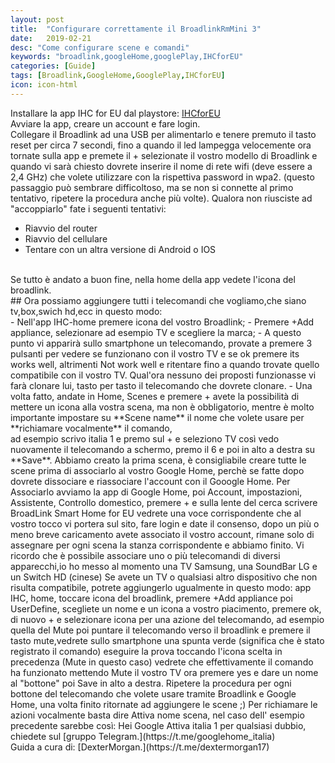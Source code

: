 ```yaml
---
layout: post
title:  "Configurare correttamente il BroadlinkRmMini 3"
date:   2019-02-21
desc: "Come configurare scene e comandi"
keywords: "broadlink,googleHome,googlePlay,IHCforEU"
categories: [Guide]
tags: [Broadlink,GoogleHome,GooglePlay,IHCforEU]
icon: icon-html
---
```


Installare la app IHC for EU dal playstore:
[IHCforEU](https://play.google.com/store/apps/details?id=cn.com.broadlink.europe.ihc)
<br>
Avviare la app, creare un account e fare login.<br>
Collegare il Broadlink ad una USB per alimentarlo e tenere premuto il tasto reset per circa 7 secondi, fino a quando il led lampegga velocemente ora tornate sulla app e premete il + selezionate il vostro modello di Broadlink e quando vi sarà chiesto dovrete inserire il nome di rete wifi (deve essere a 2,4 GHz) che volete utilizzare con la rispettiva password in wpa2.
(questo passaggio può sembrare difficoltoso, ma se non si connette al primo tentativo, ripetere la procedura anche più volte).
Qualora non riusciste ad "accoppiarlo" fate i seguenti tentativi:
- Riavvio del router
- Riavvio del cellulare
- Tentare con un altra versione di Android o IOS
<br>
Se tutto è andato a buon fine, nella home della app vedete l'icona del broadlink. <br>
## Ora possiamo aggiungere tutti i telecomandi che vogliamo,che siano tv,box,swich hd,ecc in questo modo: <br>
- Nell'app IHC-home premere icona del vostro Broadlink;
- Premere +Add appliance, selezionare ad esempio TV e scegliere la marca;
- A questo punto vi apparirà sullo smartphone un telecomando, provate a premere 3 pulsanti per vedere se funzionano con il vostro TV e se ok premere its works well, altrimenti Not work well e ritentare fino a quando trovate quello compatibile con il vostro TV. Qual'ora nessuno dei proposti funzionasse vi farà clonare lui, tasto per tasto il telecomando che dovrete clonare.
- Una volta fatto, andate in Home, Scenes e premere + avete la possibilità di mettere un icona alla vostra scena, ma non è obbligatorio, mentre è molto importante impostare su **Scene name** il nome che volete usare per **richiamare vocalmente** il comando, <br>
ad esempio scrivo italia 1 e premo sul + e seleziono TV così vedo nuovamente il telecomando a schermo, premo il 6 e poi in alto a destra su **Save**.
Abbiamo creato la prima scena, è consigliabile creare tutte le scene prima di associarlo al vostro Google Home, perchè se fatte dopo dovrete dissociare e riassociare l'account con il Gooogle Home.
Per Associarlo avviamo la app di Google Home, poi Account, impostazioni, Assistente, Controllo domestico, premere + e sulla lente del cerca scrivere BroadLink Smart Home for EU vedrete una voce corrispondente che al vostro tocco vi portera sul sito, fare login e date il consenso, dopo un più o meno breve caricamento avete associato il vostro account, rimane solo di assegnare per ogni scena la stanza corrispondente e abbiamo finito.
Vi ricordo che è possibile associare uno o più telecomandi di diversi apparecchi,io ho messo al momento una TV Samsung, una SoundBar LG e un Switch HD (cinese)
Se avete un TV o qualsiasi altro dispositivo che non risulta compatibile, potrete aggiungerlo ugualmente in questo modo:
app IHC, home, toccare icona del broadlink, premere +Add appliance poi UserDefine, scegliete un nome e un icona a vostro piacimento, premere ok, di nuovo + e selezionare icona per una azione del  telecomando, ad esempio quella del Mute poi puntare il telecomando verso il broadlink e premere il tasto mute,vedrete sullo smartphone una spunta verde (significa che è stato registrato il comando) eseguire la prova toccando l'icona scelta in precedenza (Mute in questo caso) vedrete che effettivamente il comando ha funzionato mettendo Mute il vostro TV ora premere yes e dare un nome al "bottone" poi Save in alto a destra.
Ripetere la procedura per ogni bottone del telecomando che volete usare tramite Broadlink e Google Home, una volta finito ritornate ad aggiungere le scene ;)
Per richiamare le azioni vocalmente basta dire Attiva nome scena, nel caso dell' esempio precedente sarebbe così: 
Hei Google Attiva italia 1
per qualsiasi dubbio, chiedete sul [gruppo Telegram.](https://t.me/googlehome_italia)<br>
Guida a cura di: [DexterMorgan.](https://t.me/dextermorgan17)
